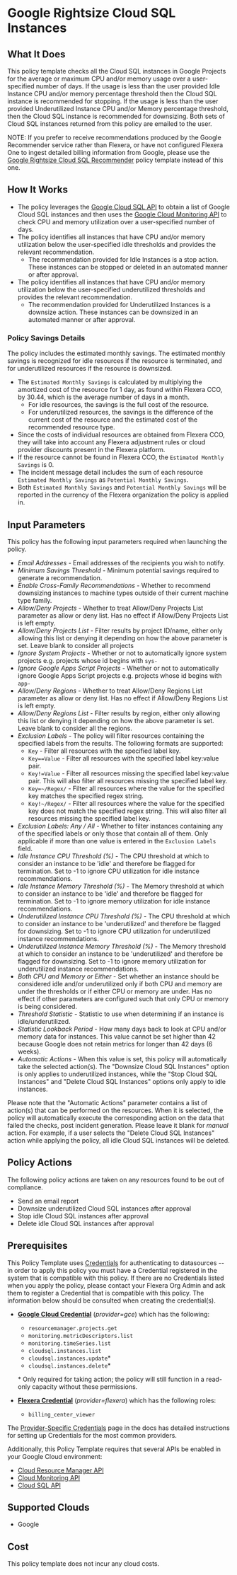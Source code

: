 # Google Rightsize Cloud SQL Instances

## What It Does

This policy template checks all the Cloud SQL instances in Google Projects for the average or maximum CPU and/or memory usage over a user-specified number of days. If the usage is less than the user provided Idle Instance CPU and/or memory percentage threshold then the Cloud SQL instance is recommended for stopping. If the usage is less than the user provided Underutilized Instance CPU and/or Memory percentage threshold, then the Cloud SQL instance is recommended for downsizing. Both sets of Cloud SQL instances returned from this policy are emailed to the user.

NOTE: If you prefer to receive recommendations produced by the Google Recommender service rather than Flexera, or have not configured Flexera One to ingest detailed billing information from Google, please use the [Google Rightsize Cloud SQL Recommender](https://github.com/flexera-public/policy_templates/tree/master/cost/google/rightsize_cloudsql_recommendations) policy template instead of this one.

## How It Works

- The policy leverages the [Google Cloud SQL API](https://console.cloud.google.com/flows/enableapi?apiid=sqladmin.googleapis.com) to obtain a list of Google Cloud SQL instances and then uses the [Google Cloud Monitoring API](https://console.cloud.google.com/flows/enableapi?apiid=monitoring.googleapis.com) to check CPU and memory utilization over a user-specified number of days.
- The policy identifies all instances that have CPU and/or memory utilization below the user-specified idle thresholds and provides the relevant recommendation.
  - The recommendation provided for Idle Instances is a stop action. These instances can be stopped or deleted in an automated manner or after approval.
- The policy identifies all instances that have CPU and/or memory utilization below the user-specified underutilized thresholds and provides the relevant recommendation.
  - The recommendation provided for Underutilized Instances is a downsize action. These instances can be downsized in an automated manner or after approval.

### Policy Savings Details

The policy includes the estimated monthly savings. The estimated monthly savings is recognized for idle resources if the resource is terminated, and for underutilized resources if the resource is downsized.

- The `Estimated Monthly Savings` is calculated by multiplying the amortized cost of the resource for 1 day, as found within Flexera CCO, by 30.44, which is the average number of days in a month.
  - For idle resources, the savings is the full cost of the resource.
  - For underutilized resources, the savings is the difference of the current cost of the resource and the estimated cost of the recommended resource type.
- Since the costs of individual resources are obtained from Flexera CCO, they will take into account any Flexera adjustment rules or cloud provider discounts present in the Flexera platform.
- If the resource cannot be found in Flexera CCO, the `Estimated Monthly Savings` is 0.
- The incident message detail includes the sum of each resource `Estimated Monthly Savings` as `Potential Monthly Savings`.
- Both `Estimated Monthly Savings` and `Potential Monthly Savings` will be reported in the currency of the Flexera organization the policy is applied in.

## Input Parameters

This policy has the following input parameters required when launching the policy.

- *Email Addresses* - Email addresses of the recipients you wish to notify.
- *Minimum Savings Threshold* - Minimum potential savings required to generate a recommendation.
- *Enable Cross-Family Recommendations* - Whether to recommend downsizing instances to machine types outside of their current machine type family.
- *Allow/Deny Projects* - Whether to treat Allow/Deny Projects List parameter as allow or deny list. Has no effect if Allow/Deny Projects List is left empty.
- *Allow/Deny Projects List* - Filter results by project ID/name, either only allowing this list or denying it depending on how the above parameter is set. Leave blank to consider all projects
- *Ignore System Projects* - Whether or not to automatically ignore system projects e.g. projects whose id begins with `sys-`
- *Ignore Google Apps Script Projects* - Whether or not to automatically ignore Google Apps Script projects e.g. projects whose id begins with `app-`
- *Allow/Deny Regions* - Whether to treat Allow/Deny Regions List parameter as allow or deny list. Has no effect if Allow/Deny Regions List is left empty.
- *Allow/Deny Regions List* - Filter results by region, either only allowing this list or denying it depending on how the above parameter is set. Leave blank to consider all the regions.
- *Exclusion Labels* - The policy will filter resources containing the specified labels from the results. The following formats are supported:
  - `Key` - Filter all resources with the specified label key.
  - `Key==Value` - Filter all resources with the specified label key:value pair.
  - `Key!=Value` - Filter all resources missing the specified label key:value pair. This will also filter all resources missing the specified label key.
  - `Key=~/Regex/` - Filter all resources where the value for the specified key matches the specified regex string.
  - `Key!~/Regex/` - Filter all resources where the value for the specified key does not match the specified regex string. This will also filter all resources missing the specified label key.
- *Exclusion Labels: Any / All* - Whether to filter instances containing any of the specified labels or only those that contain all of them. Only applicable if more than one value is entered in the `Exclusion Labels` field.
- *Idle Instance CPU Threshold (%)* - The CPU threshold at which to consider an instance to be 'idle' and therefore be flagged for termination. Set to -1 to ignore CPU utilization for idle instance recommendations.
- *Idle Instance Memory Threshold (%)* - The Memory threshold at which to consider an instance to be 'idle' and therefore be flagged for termination. Set to -1 to ignore memory utilization for idle instance recommendations.
- *Underutilized Instance CPU Threshold (%)* - The CPU threshold at which to consider an instance to be 'underutilized' and therefore be flagged for downsizing. Set to -1 to ignore CPU utilization for underutilized instance recommendations.
- *Underutilized Instance Memory Threshold (%)* - The Memory threshold at which to consider an instance to be 'underutilized' and therefore be flagged for downsizing. Set to -1 to ignore memory utilization for underutilized instance recommendations.
- *Both CPU and Memory or Either* - Set whether an instance should be considered idle and/or underutilized only if both CPU and memory are under the thresholds or if either CPU or memory are under. Has no effect if other parameters are configured such that only CPU or memory is being considered.
- *Threshold Statistic* - Statistic to use when determining if an instance is idle/underutilized.
- *Statistic Lookback Period* - How many days back to look at CPU and/or memory data for instances. This value cannot be set higher than 42 because Google does not retain metrics for longer than 42 days (6 weeks).
- *Automatic Actions* - When this value is set, this policy will automatically take the selected action(s). The "Downsize Cloud SQL Instances" option is only applies to underutilized instances, while the "Stop Cloud SQL Instances" and "Delete Cloud SQL Instances" options only apply to idle instances.

Please note that the "Automatic Actions" parameter contains a list of action(s) that can be performed on the resources. When it is selected, the policy will automatically execute the corresponding action on the data that failed the checks, post incident generation. Please leave it blank for *manual* action. For example, if a user selects the "Delete Cloud SQL Instances" action while applying the policy, all idle Cloud SQL instances will be deleted.

## Policy Actions

The following policy actions are taken on any resources found to be out of compliance.

- Send an email report
- Downsize underutilized Cloud SQL instances after approval
- Stop idle Cloud SQL instances after approval
- Delete idle Cloud SQL instances after approval

## Prerequisites

This Policy Template uses [Credentials](https://docs.flexera.com/flexera/EN/Automation/ManagingCredentialsExternal.htm) for authenticating to datasources -- in order to apply this policy you must have a Credential registered in the system that is compatible with this policy. If there are no Credentials listed when you apply the policy, please contact your Flexera Org Admin and ask them to register a Credential that is compatible with this policy. The information below should be consulted when creating the credential(s).

- [**Google Cloud Credential**](https://docs.flexera.com/flexera/EN/Automation/ProviderCredentials.htm#automationadmin_4083446696_1121577) (*provider=gce*) which has the following:
  - `resourcemanager.projects.get`
  - `monitoring.metricDescriptors.list`
  - `monitoring.timeSeries.list`
  - `cloudsql.instances.list`
  - `cloudsql.instances.update`*
  - `cloudsql.instances.delete`*

  \* Only required for taking action; the policy will still function in a read-only capacity without these permissions.

- [**Flexera Credential**](https://docs.flexera.com/flexera/EN/Automation/ProviderCredentials.htm) (*provider=flexera*) which has the following roles:
  - `billing_center_viewer`

The [Provider-Specific Credentials](https://docs.flexera.com/flexera/EN/Automation/ProviderCredentials.htm) page in the docs has detailed instructions for setting up Credentials for the most common providers.

Additionally, this Policy Template requires that several APIs be enabled in your Google Cloud environment:

- [Cloud Resource Manager API](https://console.cloud.google.com/flows/enableapi?apiid=cloudresourcemanager.googleapis.com)
- [Cloud Monitoring API](https://console.cloud.google.com/flows/enableapi?apiid=monitoring.googleapis.com)
- [Cloud SQL API](https://console.cloud.google.com/flows/enableapi?apiid=sqladmin.googleapis.com)

## Supported Clouds

- Google

## Cost

This policy template does not incur any cloud costs.
